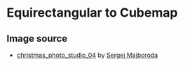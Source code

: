 # Equirectangular to Cubemap

## Image source
 - [christmas_photo_studio_04](https://polyhaven.com/a/christmas_photo_studio_04) by [Sergej Majboroda](https://hdrmarket.com/)